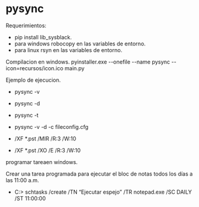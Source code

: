 pysync 
==========

Requerimientos:

+ pip install lib_sysblack.
+ para windows robocopy en las variables de entorno.
+ para linux rsyn en las variables de entorno.




Compilacion en windows.
pyinstaller.exe --onefile --name pysync --icon=recursos/icon.ico main.py


Ejemplo de ejecucion.

+ pysync -v
+ pysync -d
+ pysync -t 
+ pysync -v -d -c fileconfig.cfg

+ /XF *.pst /MIR /R:3 /W:10
+ /XF *.pst /XO /E /R:3 /W:10



programar tareaen windows. 

Crear una tarea programada para ejecutar el bloc de notas todos los días a las 11:00 a.m.

+ C:\> schtasks /create /TN “Ejecutar espejo” /TR notepad.exe /SC DAILY /ST 11:00:00
